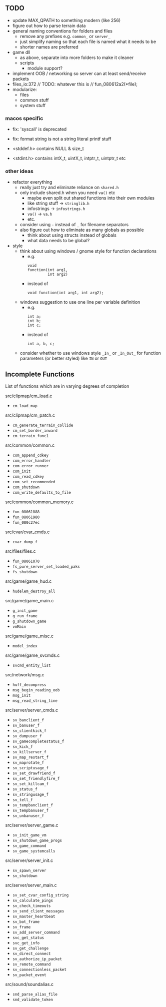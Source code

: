 TODO
----
- update MAX_QPATH to something modern (like 256)
- figure out how to parse terrain data
- general naming conventions for folders and files
    - remove any prefixes e.g. `common_` or `server_`
    - just simplify naming so that each file is named what it needs to be
    - shorter names are preferred
- game dll
    - as above, separate into more folders to make it cleaner
    - scripts
        - module support?
- implement OOB / networking so server can at least send/receive packets
- files_io:372 // TODO: whatever this is // fun_080612a2(*file);
- modularize:
    - files
    - common stuff
    - system stuff

### macos specific
- fix: 'syscall' is deprecated
- fix: format string is not a string literal printf stuff

- <stddef.h> contains NULL & size_t
- <stdint.h> contains intX_t, uintX_t, intptr_t, uintptr_t etc

### other ideas
- refactor everything
    - really just try and eliminate reliance on `shared.h`
    - only include shared.h when you need `va()` etc
        - maybe even split out shared functions into their own modules
        - like string stuff -> `stringlib.h`
        - infostrings -> `infostrings.h`
        - `va()` -> `va.h`
        - etc.
    - consider using `-` instead of `_` for filename separators
    - also figure out how to eliminate as many globals as possible
        - think about using structs instead of globals
        - what data needs to be global?
- style
    - think about using windows / gnome style for function declarations
        - e.g. 
            ```
            void
            function(int arg1,
                     int arg2)
            ```
        - instead of 
            ```
            void function(int arg1, int arg2);
            ```
    - windows suggestion to use one line per variable definition
        - e.g.
            ```
            int a; 
            int b; 
            int c;
            ```
        - instead of 
            ```
            int a, b, c;
            ```
    - consider whether to use windows style `_In_` or `_In_Out_` for 
    function parameters (or better styled) like `IN` or `OUT`
 

Incomplete Functions
--------------------

List of functions which are in varying degrees of completion

src/clipmap/cm_load.c
- `cm_load_map`

src/clipmap/cm_patch.c
- `cm_generate_terrain_collide`
- `cm_set_border_inward`
- `cm_terrain_func1`

src/common/common.c
- `com_append_cdkey`
- `com_error_handler`
- `com_error_runner`
- `com_init`
- `com_read_cdkey`
- `com_set_recommended`
- `com_shutdown`
- `com_write_defaults_to_file`

src/common/common_memory.c  
- `fun_08061888`
- `fun_08061980`
- `fun_080c27ec`

src/cvar/cvar_cmds.c  
- `cvar_dump_f`

src/files/files.c  
- `fun_08061070`
- `fs_pure_server_set_loaded_paks`
- `fs_shutdown`

src/game/game_hud.c
- `hudelem_destroy_all`

src/game/game_main.c  
- `g_init_game`
- `g_run_frame`
- `g_shutdown_game`
- `vmMain`

src/game/game_misc.c
- `model_index`

src/game/game_svcmds.c  
- `svcmd_entity_list`

src/network/msg.c  
- `huff_decompress`
- `msg_begin_reading_oob`
- `msg_init`
- `msg_read_string_line`

src/server/server_cmds.c  
- `sv_banclient_f`
- `sv_banuser_f`
- `sv_clientkick_f`
- `sv_dumpuser_f`
- `sv_gamecompletestatus_f`
- `sv_kick_f`
- `sv_killserver_f`
- `sv_map_restart_f`
- `sv_maprotate_f`
- `sv_scriptusage_f`
- `sv_set_drawfriend_f`
- `sv_set_friendlyfire_f`
- `sv_set_killcam_f`
- `sv_status_f`
- `sv_stringusage_f`
- `sv_tell_f`
- `sv_tempbanclient_f`
- `sv_tempbanuser_f`
- `sv_unbanuser_f`

src/server/server_game.c
- `sv_init_game_vm`
- `sv_shutdown_game_progs`
- `sv_game_command`
- `sv_game_systemcalls`

src/server/server_init.c  
- `sv_spawn_server`
- `sv_shutdown`

src/server/server_main.c
- `sv_set_cvar_config_string`
- `sv_calculate_pings`
- `sv_check_timeouts`
- `sv_send_client_messages`
- `sv_master_heartbeat`
- `sv_bot_frame`
- `sv_frame`
- `sv_add_server_command`
- `svc_get_status`
- `svc_get_info`
- `sv_get_challenge`
- `sv_direct_connect`
- `sv_authorize_ip_packet`
- `sv_remote_command`
- `sv_connectionless_packet`
- `sv_packet_event`

src/sound/soundalias.c  
- `snd_parse_alias_file`
- `snd_validate_token`
